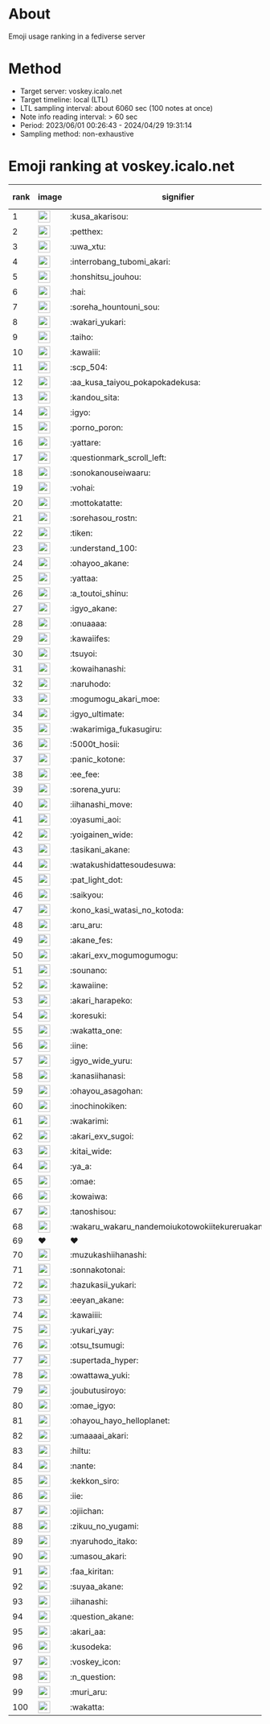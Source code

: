 # About
Emoji usage ranking in a fediverse server

# Method
- Target server: voskey.icalo.net
- Target timeline: local (LTL)
- LTL sampling interval: about 6060 sec (100 notes at once)
- Note info reading interval: > 60 sec
- Period: 2023/06/01 00:26:43 - 2024/04/29 19:31:14 
- Sampling method: non-exhaustive

# Emoji ranking at voskey.icalo.net

|rank|image|signifier|type|frequency score|
|----|----|----|----|----|
|1|<img height="24" src="https://voskey.icalo.net/emoji/kusa_akarisou.webp">|:kusa_akarisou:|custom|24500|
|2|<img height="24" src="https://voskey.icalo.net/emoji/petthex.webp">|:petthex:|custom|16830|
|3|<img height="24" src="https://voskey.icalo.net/emoji/uwa_xtu.webp">|:uwa_xtu:|custom|11158|
|4|<img height="24" src="https://voskey.icalo.net/emoji/interrobang_tubomi_akari.webp">|:interrobang_tubomi_akari:|custom|8429|
|5|<img height="24" src="https://voskey.icalo.net/emoji/honshitsu_jouhou.webp">|:honshitsu_jouhou:|custom|8160|
|6|<img height="24" src="https://voskey.icalo.net/emoji/hai.webp">|:hai:|custom|7256|
|7|<img height="24" src="https://voskey.icalo.net/emoji/soreha_hountouni_sou.webp">|:soreha_hountouni_sou:|custom|6584|
|8|<img height="24" src="https://voskey.icalo.net/emoji/wakari_yukari.webp">|:wakari_yukari:|custom|6472|
|9|<img height="24" src="https://voskey.icalo.net/emoji/taiho.webp">|:taiho:|custom|6442|
|10|<img height="24" src="https://voskey.icalo.net/emoji/kawaiii.webp">|:kawaiii:|custom|5402|
|11|<img height="24" src="https://voskey.icalo.net/emoji/scp_504.webp">|:scp_504:|custom|5376|
|12|<img height="24" src="https://voskey.icalo.net/emoji/aa_kusa_taiyou_pokapokadekusa.webp">|:aa_kusa_taiyou_pokapokadekusa:|custom|5359|
|13|<img height="24" src="https://voskey.icalo.net/emoji/kandou_sita.webp">|:kandou_sita:|custom|4983|
|14|<img height="24" src="https://voskey.icalo.net/emoji/igyo.webp">|:igyo:|custom|4278|
|15|<img height="24" src="https://voskey.icalo.net/emoji/porno_poron.webp">|:porno_poron:|custom|4078|
|16|<img height="24" src="https://voskey.icalo.net/emoji/yattare.webp">|:yattare:|custom|3962|
|17|<img height="24" src="https://voskey.icalo.net/emoji/questionmark_scroll_left.webp">|:questionmark_scroll_left:|custom|3939|
|18|<img height="24" src="https://voskey.icalo.net/emoji/sonokanouseiwaaru.webp">|:sonokanouseiwaaru:|custom|3803|
|19|<img height="24" src="https://voskey.icalo.net/emoji/vohai.webp">|:vohai:|custom|3730|
|20|<img height="24" src="https://voskey.icalo.net/emoji/mottokatatte.webp">|:mottokatatte:|custom|3654|
|21|<img height="24" src="https://voskey.icalo.net/emoji/sorehasou_rostn.webp">|:sorehasou_rostn:|custom|3585|
|22|<img height="24" src="https://voskey.icalo.net/emoji/tiken.webp">|:tiken:|custom|3450|
|23|<img height="24" src="https://voskey.icalo.net/emoji/understand_100.webp">|:understand_100:|custom|3251|
|24|<img height="24" src="https://voskey.icalo.net/emoji/ohayoo_akane.webp">|:ohayoo_akane:|custom|3059|
|25|<img height="24" src="https://voskey.icalo.net/emoji/yattaa.webp">|:yattaa:|custom|3053|
|26|<img height="24" src="https://voskey.icalo.net/emoji/a_toutoi_shinu.webp">|:a_toutoi_shinu:|custom|2928|
|27|<img height="24" src="https://voskey.icalo.net/emoji/igyo_akane.webp">|:igyo_akane:|custom|2895|
|28|<img height="24" src="https://voskey.icalo.net/emoji/onuaaaa.webp">|:onuaaaa:|custom|2752|
|29|<img height="24" src="https://voskey.icalo.net/emoji/kawaiifes.webp">|:kawaiifes:|custom|2743|
|30|<img height="24" src="https://voskey.icalo.net/emoji/tsuyoi.webp">|:tsuyoi:|custom|2711|
|31|<img height="24" src="https://voskey.icalo.net/emoji/kowaihanashi.webp">|:kowaihanashi:|custom|2615|
|32|<img height="24" src="https://voskey.icalo.net/emoji/naruhodo.webp">|:naruhodo:|custom|2535|
|33|<img height="24" src="https://voskey.icalo.net/emoji/mogumogu_akari_moe.webp">|:mogumogu_akari_moe:|custom|2505|
|34|<img height="24" src="https://voskey.icalo.net/emoji/igyo_ultimate.webp">|:igyo_ultimate:|custom|2361|
|35|<img height="24" src="https://voskey.icalo.net/emoji/wakarimiga_fukasugiru.webp">|:wakarimiga_fukasugiru:|custom|2348|
|36|<img height="24" src="https://voskey.icalo.net/emoji/5000t_hosii.webp">|:5000t_hosii:|custom|2312|
|37|<img height="24" src="https://voskey.icalo.net/emoji/panic_kotone.webp">|:panic_kotone:|custom|2252|
|38|<img height="24" src="https://voskey.icalo.net/emoji/ee_fee.webp">|:ee_fee:|custom|2223|
|39|<img height="24" src="https://voskey.icalo.net/emoji/sorena_yuru.webp">|:sorena_yuru:|custom|2210|
|40|<img height="24" src="https://voskey.icalo.net/emoji/iihanashi_move.webp">|:iihanashi_move:|custom|2207|
|41|<img height="24" src="https://voskey.icalo.net/emoji/oyasumi_aoi.webp">|:oyasumi_aoi:|custom|2140|
|42|<img height="24" src="https://voskey.icalo.net/emoji/yoigainen_wide.webp">|:yoigainen_wide:|custom|2050|
|43|<img height="24" src="https://voskey.icalo.net/emoji/tasikani_akane.webp">|:tasikani_akane:|custom|2002|
|44|<img height="24" src="https://voskey.icalo.net/emoji/watakushidattesoudesuwa.webp">|:watakushidattesoudesuwa:|custom|1965|
|45|<img height="24" src="https://voskey.icalo.net/emoji/pat_light_dot.webp">|:pat_light_dot:|custom|1844|
|46|<img height="24" src="https://voskey.icalo.net/emoji/saikyou.webp">|:saikyou:|custom|1809|
|47|<img height="24" src="https://voskey.icalo.net/emoji/kono_kasi_watasi_no_kotoda.webp">|:kono_kasi_watasi_no_kotoda:|custom|1804|
|48|<img height="24" src="https://voskey.icalo.net/emoji/aru_aru.webp">|:aru_aru:|custom|1798|
|49|<img height="24" src="https://voskey.icalo.net/emoji/akane_fes.webp">|:akane_fes:|custom|1772|
|50|<img height="24" src="https://voskey.icalo.net/emoji/akari_exv_mogumogumogu.webp">|:akari_exv_mogumogumogu:|custom|1768|
|51|<img height="24" src="https://voskey.icalo.net/emoji/sounano.webp">|:sounano:|custom|1761|
|52|<img height="24" src="https://voskey.icalo.net/emoji/kawaiine.webp">|:kawaiine:|custom|1758|
|53|<img height="24" src="https://voskey.icalo.net/emoji/akari_harapeko.webp">|:akari_harapeko:|custom|1751|
|54|<img height="24" src="https://voskey.icalo.net/emoji/koresuki.webp">|:koresuki:|custom|1736|
|55|<img height="24" src="https://voskey.icalo.net/emoji/wakatta_one.webp">|:wakatta_one:|custom|1706|
|56|<img height="24" src="https://voskey.icalo.net/emoji/iine.webp">|:iine:|custom|1661|
|57|<img height="24" src="https://voskey.icalo.net/emoji/igyo_wide_yuru.webp">|:igyo_wide_yuru:|custom|1568|
|58|<img height="24" src="https://voskey.icalo.net/emoji/kanasiihanasi.webp">|:kanasiihanasi:|custom|1560|
|59|<img height="24" src="https://voskey.icalo.net/emoji/ohayou_asagohan.webp">|:ohayou_asagohan:|custom|1550|
|60|<img height="24" src="https://voskey.icalo.net/emoji/inochinokiken.webp">|:inochinokiken:|custom|1532|
|61|<img height="24" src="https://voskey.icalo.net/emoji/wakarimi.webp">|:wakarimi:|custom|1510|
|62|<img height="24" src="https://voskey.icalo.net/emoji/akari_exv_sugoi.webp">|:akari_exv_sugoi:|custom|1490|
|63|<img height="24" src="https://voskey.icalo.net/emoji/kitai_wide.webp">|:kitai_wide:|custom|1383|
|64|<img height="24" src="https://voskey.icalo.net/emoji/ya_a.webp">|:ya_a:|custom|1374|
|65|<img height="24" src="https://voskey.icalo.net/emoji/omae.webp">|:omae:|custom|1374|
|66|<img height="24" src="https://voskey.icalo.net/emoji/kowaiwa.webp">|:kowaiwa:|custom|1362|
|67|<img height="24" src="https://voskey.icalo.net/emoji/tanoshisou.webp">|:tanoshisou:|custom|1321|
|68|<img height="24" src="https://voskey.icalo.net/emoji/wakaru_wakaru_nandemoiukotowokiitekureruakanetyan.webp">|:wakaru_wakaru_nandemoiukotowokiitekureruakanetyan:|custom|1284|
|69|❤|❤|unicode|1263|
|70|<img height="24" src="https://voskey.icalo.net/emoji/muzukashiihanashi.webp">|:muzukashiihanashi:|custom|1252|
|71|<img height="24" src="https://voskey.icalo.net/emoji/sonnakotonai.webp">|:sonnakotonai:|custom|1220|
|72|<img height="24" src="https://voskey.icalo.net/emoji/hazukasii_yukari.webp">|:hazukasii_yukari:|custom|1219|
|73|<img height="24" src="https://voskey.icalo.net/emoji/eeyan_akane.webp">|:eeyan_akane:|custom|1207|
|74|<img height="24" src="https://voskey.icalo.net/emoji/kawaiiii.webp">|:kawaiiii:|custom|1199|
|75|<img height="24" src="https://voskey.icalo.net/emoji/yukari_yay.webp">|:yukari_yay:|custom|1196|
|76|<img height="24" src="https://voskey.icalo.net/emoji/otsu_tsumugi.webp">|:otsu_tsumugi:|custom|1184|
|77|<img height="24" src="https://voskey.icalo.net/emoji/supertada_hyper.webp">|:supertada_hyper:|custom|1162|
|78|<img height="24" src="https://voskey.icalo.net/emoji/owattawa_yuki.webp">|:owattawa_yuki:|custom|1157|
|79|<img height="24" src="https://voskey.icalo.net/emoji/joubutusiroyo.webp">|:joubutusiroyo:|custom|1128|
|80|<img height="24" src="https://voskey.icalo.net/emoji/omae_igyo.webp">|:omae_igyo:|custom|1127|
|81|<img height="24" src="https://voskey.icalo.net/emoji/ohayou_hayo_helloplanet.webp">|:ohayou_hayo_helloplanet:|custom|1123|
|82|<img height="24" src="https://voskey.icalo.net/emoji/umaaaai_akari.webp">|:umaaaai_akari:|custom|1121|
|83|<img height="24" src="https://voskey.icalo.net/emoji/hiltu.webp">|:hiltu:|custom|1118|
|84|<img height="24" src="https://voskey.icalo.net/emoji/nante.webp">|:nante:|custom|1117|
|85|<img height="24" src="https://voskey.icalo.net/emoji/kekkon_siro.webp">|:kekkon_siro:|custom|1090|
|86|<img height="24" src="https://voskey.icalo.net/emoji/iie.webp">|:iie:|custom|1088|
|87|<img height="24" src="https://voskey.icalo.net/emoji/ojiichan.webp">|:ojiichan:|custom|1085|
|88|<img height="24" src="https://voskey.icalo.net/emoji/zikuu_no_yugami.webp">|:zikuu_no_yugami:|custom|1082|
|89|<img height="24" src="https://voskey.icalo.net/emoji/nyaruhodo_itako.webp">|:nyaruhodo_itako:|custom|1077|
|90|<img height="24" src="https://voskey.icalo.net/emoji/umasou_akari.webp">|:umasou_akari:|custom|1071|
|91|<img height="24" src="https://voskey.icalo.net/emoji/faa_kiritan.webp">|:faa_kiritan:|custom|1071|
|92|<img height="24" src="https://voskey.icalo.net/emoji/suyaa_akane.webp">|:suyaa_akane:|custom|1055|
|93|<img height="24" src="https://voskey.icalo.net/emoji/iihanashi.webp">|:iihanashi:|custom|1051|
|94|<img height="24" src="https://voskey.icalo.net/emoji/question_akane.webp">|:question_akane:|custom|1046|
|95|<img height="24" src="https://voskey.icalo.net/emoji/akari_aa.webp">|:akari_aa:|custom|1041|
|96|<img height="24" src="https://voskey.icalo.net/emoji/kusodeka.webp">|:kusodeka:|custom|1026|
|97|<img height="24" src="https://voskey.icalo.net/emoji/voskey_icon.webp">|:voskey_icon:|custom|1004|
|98|<img height="24" src="https://voskey.icalo.net/emoji/n_question.webp">|:n_question:|custom|1004|
|99|<img height="24" src="https://voskey.icalo.net/emoji/muri_aru.webp">|:muri_aru:|custom|993|
|100|<img height="24" src="https://voskey.icalo.net/emoji/wakatta.webp">|:wakatta:|custom|974|
